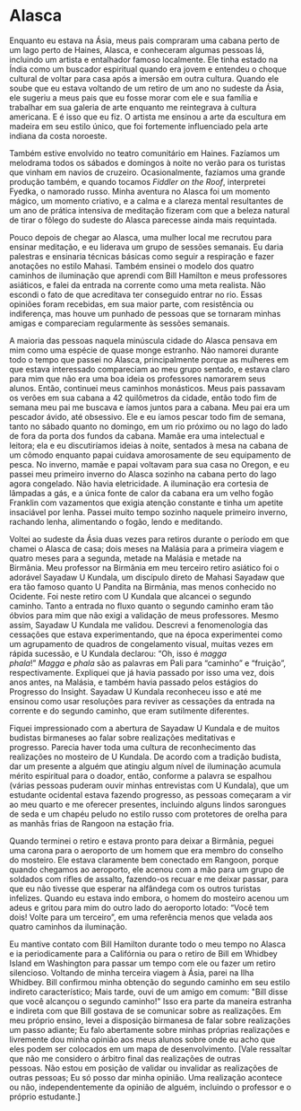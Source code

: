 # Alasca

Enquanto eu estava na Ásia, meus pais compraram uma cabana perto de um lago perto de Haines, Alasca, e conheceram algumas pessoas lá, incluindo um artista e entalhador famoso localmente. Ele tinha estado na Índia como um buscador espiritual quando era jovem e entendeu o choque cultural de voltar para casa após a imersão em outra cultura. Quando ele soube que eu estava voltando de um retiro de um ano no sudeste da Ásia, ele sugeriu a meus pais que eu fosse morar com ele e sua família e trabalhar em sua galeria de arte enquanto me reintegrava à cultura americana. E é isso que eu fiz. O artista me ensinou a arte da escultura em madeira em seu estilo único, que foi fortemente influenciado pela arte indiana da costa noroeste.

Também estive envolvido no teatro comunitário em Haines. Fazíamos um melodrama todos os sábados e domingos à noite no verão para os turistas que vinham em navios de cruzeiro. Ocasionalmente, fazíamos uma grande produção também, e quando tocamos _Fiddler on the Roof_, interpretei Fyedka, o namorado russo. Minha aventura no Alasca foi um momento mágico, um momento criativo, e a calma e a clareza mental resultantes de um ano de prática intensiva de meditação fizeram com que a beleza natural de tirar o fôlego do sudeste do Alasca parecesse ainda mais requintada.

Pouco depois de chegar ao Alasca, uma mulher local me recrutou para ensinar meditação, e eu liderava um grupo de sessões semanais. Eu daria palestras e ensinaria técnicas básicas como seguir a respiração e fazer anotações no estilo Mahasi. Também ensinei o modelo dos quatro caminhos de iluminação que aprendi com Bill Hamilton e meus professores asiáticos, e falei da entrada na corrente como uma meta realista. Não escondi o fato de que acreditava ter conseguido entrar no rio. Essas opiniões foram recebidas, em sua maior parte, com resistência ou indiferença, mas houve um punhado de pessoas que se tornaram minhas amigas e compareciam regularmente às sessões semanais.

A maioria das pessoas naquela minúscula cidade do Alasca pensava em mim como uma espécie de quase monge estranho. Não namorei durante todo o tempo que passei no Alasca, principalmente porque as mulheres em que estava interessado compareciam ao meu grupo sentado, e estava claro para mim que não era uma boa ideia os professores namorarem seus alunos. Então, continuei meus caminhos monásticos. Meus pais passavam os verões em sua cabana a 42 quilômetros da cidade, então todo fim de semana meu pai me buscava e íamos juntos para a cabana. Meu pai era um pescador ávido, até obsessivo. Ele e eu íamos pescar todo fim de semana, tanto no sábado quanto no domingo, em um rio próximo ou no lago do lado de fora da porta dos fundos da cabana. Mamãe era uma intelectual e leitora; ela e eu discutiríamos ideias à noite, sentados à mesa na cabana de um cômodo enquanto papai cuidava amorosamente de seu equipamento de pesca. No inverno, mamãe e papai voltavam para sua casa no Oregon, e eu passei meu primeiro inverno do Alasca sozinho na cabana perto do lago agora congelado. Não havia eletricidade. A iluminação era cortesia de lâmpadas a gás, e a única fonte de calor da cabana era um velho fogão Franklin com vazamentos que exigia atenção constante e tinha um apetite insaciável por lenha. Passei muito tempo sozinho naquele primeiro inverno, rachando lenha, alimentando o fogão, lendo e meditando.

Voltei ao sudeste da Ásia duas vezes para retiros durante o período em que chamei o Alasca de casa; dois meses na Malásia para a primeira viagem e quatro meses para a segunda, metade na Malásia e metade na Birmânia. Meu professor na Birmânia em meu terceiro retiro asiático foi o adorável Sayadaw U Kundala, um discípulo direto de Mahasi Sayadaw que era tão famoso quanto U Pandita na Birmânia, mas menos conhecido no Ocidente. Foi neste retiro com U Kundala que alcancei o segundo caminho. Tanto a entrada no fluxo quanto o segundo caminho eram tão óbvios para mim que não exigi a validação de meus professores. Mesmo assim, Sayadaw U Kundala me validou. Descrevi a fenomenologia das cessações que estava experimentando, que na época experimentei como um agrupamento de quadros de congelamento visual, muitas vezes em rápida sucessão, e U Kundala declarou: “Oh, isso é _magga phala_!” _Magga_ e _phala_ são as palavras em Pali para “caminho” e “fruição”, respectivamente. Expliquei que já havia passado por isso uma vez, dois anos antes, na Malásia, e também havia passado pelos estágios do Progresso do Insight. Sayadaw U Kundala reconheceu isso e até me ensinou como usar resoluções para reviver as cessações da entrada na corrente e do segundo caminho, que eram sutilmente diferentes.

Fiquei impressionado com a abertura de Sayadaw U Kundala e de muitos budistas birmaneses ao falar sobre realizações meditativas e progresso. Parecia haver toda uma cultura de reconhecimento das realizações no mosteiro de U Kundala. De acordo com a tradição budista, dar um presente a alguém que atingiu algum nível de iluminação acumula mérito espiritual para o doador, então, conforme a palavra se espalhou (várias pessoas puderam ouvir minhas entrevistas com U Kundala), que um estudante ocidental estava fazendo progresso, as pessoas começaram a vir ao meu quarto e me oferecer presentes, incluindo alguns lindos sarongues de seda e um chapéu peludo no estilo russo com protetores de orelha para as manhãs frias de Rangoon na estação fria.

Quando terminei o retiro e estava pronto para deixar a Birmânia, peguei uma carona para o aeroporto de um homem que era membro do conselho do mosteiro. Ele estava claramente bem conectado em Rangoon, porque quando chegamos ao aeroporto, ele acenou com a mão para um grupo de soldados com rifles de assalto, fazendo-os recuar e me deixar passar, para que eu não tivesse que esperar na alfândega com os outros turistas infelizes. Quando eu estava indo embora, o homem do mosteiro acenou um adeus e gritou para mim do outro lado do aeroporto lotado: “Você tem dois! Volte para um terceiro”, em uma referência menos que velada aos quatro caminhos da iluminação.

Eu mantive contato com Bill Hamilton durante todo o meu tempo no Alasca e ia periodicamente para a Califórnia ou para o retiro de Bill em Whidbey Island em Washington para passar um tempo com ele ou fazer um retiro silencioso. Voltando de minha terceira viagem à Ásia, parei na Ilha Whidbey. Bill confirmou minha obtenção do segundo caminho em seu estilo indireto característico; Mais tarde, ouvi de um amigo em comum: "Bill disse que você alcançou o segundo caminho!" Isso era parte da maneira estranha e indireta com que Bill gostava de se comunicar sobre as realizações. Em meu próprio ensino, levei a disposição birmanesa de falar sobre realizações um passo adiante; Eu falo abertamente sobre minhas próprias realizações e livremente dou minha opinião aos meus alunos sobre onde eu acho que eles podem ser colocados em um mapa de desenvolvimento. [Vale ressaltar que não me considero o árbitro final das realizações de outras pessoas. Não estou em posição de validar ou invalidar as realizações de outras pessoas; Eu só posso dar minha opinião. Uma realização acontece ou não, independentemente da opinião de alguém, incluindo o professor e o próprio estudante.]